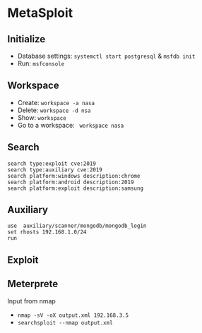 # MetaSploit

## Initialize
- Database settings: ```systemctl start postgresql``` & ```msfdb init```
- Run: ```msfconsole```  

## Workspace
- Create: ```workspace -a nasa``` 
- Delete: ```workspace -d nsa```
- Show: ```workspace```  
- Go to a workspace: ``` workspace nasa```

## Search
```
search type:exploit cve:2019
search type:auxiliary cve:2019
search platform:windows description:chrome
search platform:android description:2019
search platform:exploit description:samsung
```

## Auxiliary
```
use  auxiliary/scanner/mongodb/mongodb_login
set rhosts 192.168.1.0/24
run
```


## Exploit


## Meterprete


Input from nmap
- ```nmap -sV -oX output.xml 192.168.3.5```
- ```searchsploit --nmap output.xml```
